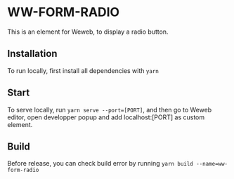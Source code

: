 # WW-FORM-RADIO

This is an element for Weweb, to display a radio button.

## Installation

To run locally, first install all dependencies with `yarn`

## Start

To serve locally, run `yarn serve --port=[PORT]`, and then go to Weweb editor, open developper popup and add localhost:[PORT] as custom element.

## Build

Before release, you can check build error by running `yarn build --name=ww-form-radio`

